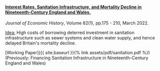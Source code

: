 ---
---

#### [Interest Rates, Sanitation Infrastructure, and Mortality Decline in Nineteenth-Century England and Wales.](https://www.cambridge.org/core/journals/journal-of-economic-history/article/interest-rates-sanitation-infrastructure-and-mortality-decline-in-nineteenthcentury-england-and-wales/6C6D8B41144D995D05CAC7D119F73FF2)

_Journal of Economic History_, Volume 82(1), pp.175 - 210, March 2022.

<ins> Idea:</ins> High costs of borrowing deterred investment in sanitation infrastructure such as sewer systems and clean water supply, and hence delayed Britain's mortality decline.  

[Working Paper]({{ site.baseurl }}{% link assets/pdf/sanitation.pdf %}) 
(Previously: Financing Sanitation Infrastructure in Nineteenth-Century England and Wales)


